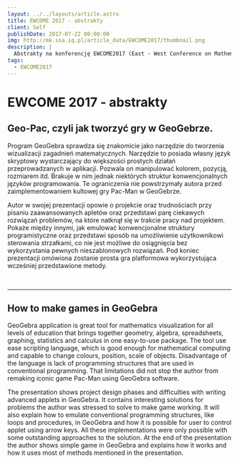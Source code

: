 ```yaml
---
layout: ../../layouts/article.astro
title: EWCOME 2017 - abstrakty
client: Self
publishDate: 2017-07-22 00:00:00
img: http://mk.ssa.iq.pl/article_data/EWCOME2017/thumbnail.png
description: |
  Abstrakty na konferencję EWCOME2017 (East - West Conference on Mathematics Education) są już gotowe i zaakceptowane. Zachęcam do lektury.
tags:
  - EWCOME2017
---
```


# EWCOME 2017 - abstrakty

## Geo-Pac, czyli jak tworzyć gry w GeoGebrze.

Program GeoGebra sprawdza się znakomicie jako narzędzie do tworzenia wizualizacji zagadnień matematycznych. Narzędzie to posiada własny język skryptowy wystarczający do większości prostych działań przeprowadzanych w aplikacji. Pozwala on manipulować kolorem, pozycją, rozmiarem itd. Brakuje w nim jednak niektórych struktur konwencjonalnych języków programowania. Te ograniczenia nie powstrzymały autora przed zaimplementowaniem kultowej gry Pac-Man w GeoGebrze.

Autor w swojej prezentacji opowie o projekcie oraz trudnościach przy pisaniu zaawansowanych apletów oraz przedstawi parę ciekawych rozwiązań problemów, na które natknął się w trakcie pracy nad projektem. Pokaże między innymi, jak emulować konwencjonalne struktury programistyczne oraz przedstawi sposób na umożliwienie użytkownikowi sterowania strzałkami, co nie jest możliwe do osiągnięcia bez wykorzystania pewnych nieszablonowych rozwiązań. Pod koniec prezentacji omówiona zostanie prosta gra platformowa wykorzystująca wcześniej przedstawione metody.

<br/>
<hr/>

## How to make games in GeoGebra

GeoGebra application is great tool for mathematics visualization for all levels of education that brings together geometry, algebra, spreadsheets, graphing, statistics and calculus in one easy-to-use package. The tool use ease scripting language, which is good enough for mathematical computing and capable to change colours, position, scale of objects. Disadvantage of the language is lack of programming structures that are used in conventional programming. That limitations did not stop the author from remaking iconic game Pac-Man using GeoGebra software.

The presentation shows project design phases and difficulties with writing advanced applets in GeoGebra. It contains interesting solutions for problems the author was stressed to solve to make game working. It will also explain how to emulate conventional programming structures, like loops and procedures, in GeoGebra and how it is possible for user to control applet using arrow keys. All these implementations were only possible with some outstanding approaches to the solution. At the end of the presentation the author shows simple game in GeoGebra and explains how it works and how it uses most of methods mentioned in the presentation.
